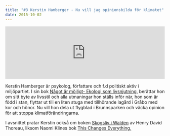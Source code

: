 ```yaml
---
title: "#3 Kerstin Hamberger - Nu vill jag opinionsbilda för klimatet"
date: 2015-10-02
---
```


<iframe src="https://w.soundcloud.com/player/?url=https%3A//api.soundcloud.com/tracks/226556331&amp;auto_play=false&amp;hide_related=false&amp;show_comments=true&amp;show_user=true&amp;show_reposts=false" width="100%" height="166" frameborder="no" scrolling="no"></iframe>

Kerstin Hamberger är psykolog, författare och f.d politiskt aktiv i miljöpartiet. I sin bok [Något är möjligt- Ekologi som livsnjutning](https://www.adlibris.com/se/bok/nagot-ar-mojligt-ekologi-som-livsnjutning-9789197709934), berättar hon om sitt byte av livsstil och alla utmaningar hon ställs inför när, hon som är född i stan, flyttar ut till en liten stuga med tillhörande lagård i Gråbo med kor och hönor. Nu vill hon dela ut flygblad i Brunnsparken och väcka opinion för att stoppa klimatförändringarna.

I avsnittet pratar Kerstin också om boken [Skogsliv i Walden](https://sv.wikipedia.org/wiki/Henry_David_Thoreau) av Henry David Thoreau, liksom Naomi Klines bok [This Changes Everything.](http://thischangeseverything.org/)
